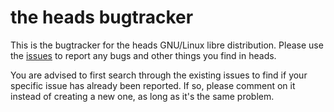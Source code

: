 the heads bugtracker
====================

This is the bugtracker for the heads GNU/Linux libre distribution.
Please use the [issues](https://github.com/headslive/bugtracker/issues)
to report any bugs and other things you find in heads.

You are advised to first search through the existing issues to find if
your specific issue has already been reported. If so, please comment on
it instead of creating a new one, as long as it's the same problem.
